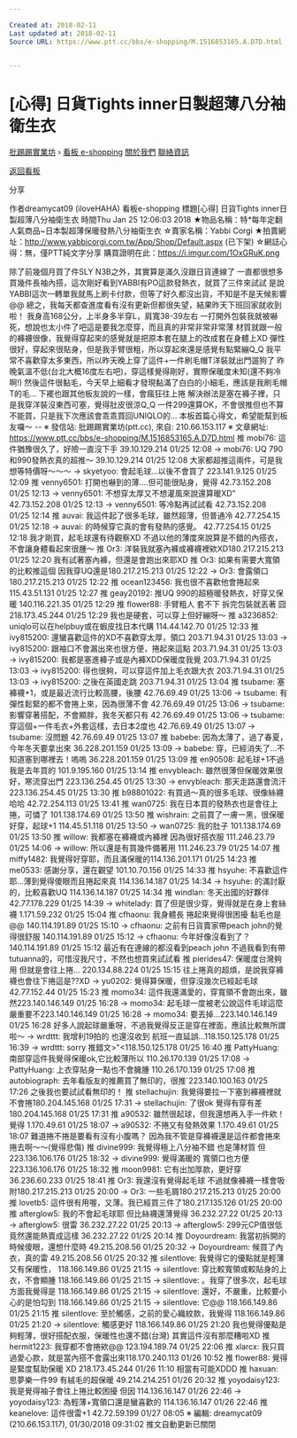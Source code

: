 ```yaml
---

Created at: 2018-02-11
Last updated at: 2018-02-11
Source URL: https://www.ptt.cc/bbs/e-shopping/M.1516853165.A.D7D.html


---
```


# [心得] 日貨Tights inner日製超薄八分袖衛生衣


[批踢踢實業坊](https://www.ptt.cc/) › [看板 e-shopping](https://www.ptt.cc/bbs/e-shopping/index.html) [關於我們](https://www.ptt.cc/about.html) [聯絡資訊](https://www.ptt.cc/contact.html)

[返回看板](https://www.ptt.cc/bbs/e-shopping/index.html)

分享

作者dreamycat09 (iloveHAHA)
看板e-shopping
標題\[心得\] 日貨Tights inner日製超薄八分袖衛生衣
時間Thu Jan 25 12:06:03 2018
★物品名稱：特\*每年定翻人氣商品~日本製超薄保暖發熱八分袖衛生衣 ☆賣家名稱：Yabbi Corgi ★拍賣網址：<http://www.yabbicorgi.com.tw/App/Shop/Default.aspx> (已下架) ☆網誌心得：無，僅PTT純文字分享 購買證明在此：<https://i.imgur.com/1OxGRuK.png>

除了前幾個月買了件SLY N3B之外，其實算是滿久沒跟日貨連線了 一直都很想多買幾件長袖內搭，這次剛好看到YABBI有PO這款發熱衣，就買了三件來試試 是說YABBI這次一轉單我就馬上刷卡付款，但等了好久都沒出貨，不知是不是天候影響@@ 總之，我每天都查進度看有沒有更新但都很失望，結果昨天下班回家就收到啦！ 我身高168公分，上半身多半穿L，肩寬38-39左右 一打開外包裝我就被嚇死，想說也太小件了吧這是要我怎麼穿，而且真的非常非常非常薄 材質就跟一般的褲襪很像，我覺得穿起來的感覺就是把原本套在腿上的改成套在身體上XD 彈性很好，穿起來很貼身，但是我手臂很粗，所以穿起來還是感覺有點緊繃Q\_Q 我平常不喜歡穿太多東西，所以昨天晚上穿了這件+一件刷毛帽T洋裝就出門遛狗了 昨晚氣溫不低(台北大概16度左右吧)，穿這樣覺得剛好，實際保暖度未知(還不夠冷啊!) 然後這件很黏毛，今天早上細看才發現黏滿了白白的小細毛，應該是我刷毛帽T的毛... 下襬也跟其他板友說的一樣，會瘋狂往上捲 解決辦法是塞在褲子裡，只是我穿洋裝沒東西可塞，覺得肚皮很涼Q\_Q 一件299還算OK，不會很推但也不算不能買，只是我下次應該會乖乖買回UNIQLO的... 本板首篇心得文，希望能幫到板友囉～ -- ※ 發信站: 批踢踢實業坊(ptt.cc), 來自: 210.66.153.117 ※ 文章網址: <https://www.ptt.cc/bbs/e-shopping/M.1516853165.A.D7D.html>
推 mobi76: 這件猶豫很久了，好險一直沒下手 39.10.129.214 01/25 12:08
→ mobi76: UQ 790和990發熱衣真的超推～ 39.10.129.214 01/25 12:08
大家都超推這兩件，可是我想等特價呀～～～
→ skyetyoo: 會起毛球…以後不會買了 223.141.9.125 01/25 12:09
推 venny6501: 打開也嚇到的薄....但可能很貼身，覺得 42.73.152.208 01/25 12:13
→ venny6501: 不想穿太厚又不想灌風來說還算暖XD" 42.73.152.208 01/25 12:13
→ venny6501: 等冷點再試試看 42.73.152.208 01/25 12:14
推 auvai: 我這件起了很多毛球，雖然超薄，但普通冷 42.77.254.15 01/25 12:18
→ auvai: 的時候穿它真的會有發熱的感覺。 42.77.254.15 01/25 12:18
我才剛買，起毛球還有待觀察XD 不過以他的薄度來說算是不錯的內搭衣，不會讓身體看起來很腫～
推 Or3: 洋裝我就塞內褲或褲襪裡欸XD180.217.215.213 01/25 12:20
我有試著塞內褲，但還是會跑出來耶XD
推 Or3: 如果有需要大寬領的比較推這個 因我穿UQ還是180.217.215.213 01/25 12:22
→ Or3: 會露領口180.217.215.213 01/25 12:22
推 ocean123456: 我也很不喜歡他會捲起來 115.43.51.131 01/25 12:27
推 geay20192: 推UQ 990的超極暖發熱衣，好穿又保暖 140.116.221.35 01/25 12:29
推 flower88: 手臂粗人 套不下 拆完包裝就丟著 囧 218.173.45.244 01/25 12:29
我也是硬套，可以穿上但好繃呀～
推 a3236852: uniqlo可以在helpbuy或在蝦皮找日本代購 114.44.142.70 01/25 12:33
推 ivy815200: 還蠻喜歡這件的XD不喜歡穿太厚，領口 203.71.94.31 01/25 13:03
→ ivy815200: 跟袖口不會漏出來也很方便，捲起來這點 203.71.94.31 01/25 13:03
→ ivy815200: 我都是塞進褲子或是內褲XDD保暖度我覺 203.71.94.31 01/25 13:03
→ ivy815200: 得也很夠，可以穿這件加上毛衣跟大衣 203.71.94.31 01/25 13:03
→ ivy815200: 之後在英國走跳 203.71.94.31 01/25 13:04
推 tsubame: 塞褲襪+1，或是最近流行比較高腰，後腰 42.76.69.49 01/25 13:06
→ tsubame: 有彈性鬆緊的都不會捲上來，因為很薄不會 42.76.69.49 01/25 13:06
→ tsubame: 影響穿著搭配，不會顯胖，我冬天都只有 42.76.69.49 01/25 13:06
→ tsubame: 穿這個+一件毛衣+外套這樣，去日本2度也 42.76.69.49 01/25 13:07
→ tsubame: 沒問題 42.76.69.49 01/25 13:07
推 babebe: 因為太薄了，過了春夏，今年冬天要拿出來 36.228.201.159 01/25 13:09
→ babebe: 穿，已經消失了…不知道塞到哪裡去！嗚嗚 36.228.201.159 01/25 13:09
推 en90508: 起毛球+1不過我是去年買的 101.9.195.160 01/25 13:14
推 envybleach: 雖然很薄但保暖效果很好，寒流穿出門 223.136.254.45 01/25 13:30
→ envybleach: 那天走路還會流汗 223.136.254.45 01/25 13:30
推 b98801022: 有買過～真的很多毛球、很像絲襪哈哈 42.72.254.113 01/25 13:41
推 wan0725: 我在日本買的發熱衣也是會往上捲，可憐了 101.138.174.69 01/25 13:50
推 wishrain: 之前買了一膚一黑，很保暖好穿，起球+1 114.45.51.118 01/25 13:50
→ wan0725: 我的肚子 101.138.174.69 01/25 13:50
推 willow: 我都塞在褲襪或內褲裡 因為很好搭衣服 111.246.23.79 01/25 14:06
→ willow: 所以還是有買幾件備著用 111.246.23.79 01/25 14:07
推 miffy1482: 我覺得好穿耶，而且滿保暖的114.136.201.171 01/25 14:23
推 me0533: 感謝分享，還在觀望 101.10.70.156 01/25 14:33
推 hsyuhe: 不喜歡這件耶...薄到覺得傻眼而且捲起來真 114.136.14.187 01/25 14:34
→ hsyuhe: 的滿討厭的，比較喜歡UQ 114.136.14.187 01/25 14:34
推 windlan: 冬天出國的好夥伴 42.77.178.229 01/25 14:39
→ whitelady: 買了但是很少穿，覺得就是在身上套絲襪 1.171.59.232 01/25 15:04
推 cfhaonu: 我身體長 捲起來覺得很困擾 黏毛也是@@ 140.114.191.89 01/25 15:10
→ cfhaonu: 之前有日貨賣家帶peach john的覺得很舒服 140.114.191.89 01/25 15:12
→ cfhaonu: 今年好像沒看到了？ 140.114.191.89 01/25 15:12
最近有在連線的都沒看到peach john 不過我看到有帶tutuanna的，可惜沒我尺寸，不然也想買來試試看
推 pierides47: 保暖度台灣夠用 但就是會往上捲... 220.134.88.224 01/25 15:15
往上捲真的超煩，是說我穿褲襪也會往下捲這是??XD
→ yu0202: 覺得算保暖，但穿沒幾次已經起毛球 42.77.152.44 01/25 15:23
推 momo34: 這件我還滿愛的，穿寬領不會跑出來，雖然223.140.146.149 01/25 16:28
→ momo34: 起毛球一度被老公說這件毛球這麼嚴重要不223.140.146.149 01/25 16:28
→ momo34: 要丟掉...223.140.146.149 01/25 16:28
好多人說起球嚴重呀，不過我覺得反正是穿在裡面，應該比較無所謂啦～
→ wrdttt: 我增利19拍的 也還沒收到 航班一直延誤...118.150.125.178 01/25 16:39
→ wrdttt: sorry 推錯文>"<118.150.125.178 01/25 16:40
推 PattyHuang: 南部穿這件我覺得保暖ok,它比較薄所以 110.26.170.139 01/25 17:08
→ PattyHuang: 上衣穿貼身一點也不會臃腫 110.26.170.139 01/25 17:08
推 autobiograph: 去年看版友的推薦買了無印的，很推\`223.140.100.163 01/25 17:26
之後我也要試試看無印的！
推 stellachujin: 我覺得要拉一下塞到褲襪裡就不會捲180.204.145.168 01/25 17:31
→ stellachujin: 了很ok 覺得有穿有差180.204.145.168 01/25 17:31
推 a90532: 雖然很起球，但我還想再入手一件欸！覺得 1.170.49.61 01/25 18:07
→ a90532: 不捲又有發熱效果 1.170.49.61 01/25 18:07
難道捲不捲是要看有沒有小腹嗎？ 因為我不管是穿褲襪還是這件都會捲來捲去啊～～(覺得悲傷)
推 divine999: 我覺得極上八分袖不錯 也是薄材質 但223.136.106.176 01/25 18:32
→ divine999: 覺得滿暖的 寬領口也方便223.136.106.176 01/25 18:32
推 moon9981: 它有出加厚款，更好穿 36.236.60.233 01/25 18:41
推 Or3: 我還沒有覺得起毛球 不過就像褲襪一樣會吸附180.217.215.213 01/25 20:00
→ Or3: 一些毛屑180.217.215.213 01/25 20:00
推 lovetb5: 這件很有用喔，又薄。我已經買三件了180.217.135.126 01/25 20:00
推 afterglow5: 我的不會起毛球耶 但比絲襪還薄覺得 36.232.27.22 01/25 20:13
→ afterglow5: 很雷 36.232.27.22 01/25 20:13
→ afterglow5: 299元CP值很低 竟然還能熱賣成這樣 36.232.27.22 01/25 20:14
推 Doyourdream: 我當初拆開的時候傻眼，還想什麼時 49.215.208.56 01/25 20:32
→ Doyourdream: 候買了內衣，真的雷 49.215.208.56 01/25 20:32
推 silentlove: 我覺得它的優點就是輕薄又有保暖性， 118.166.149.86 01/25 21:15
→ silentlove: 穿比較寬領或較貼身的上衣，不會顯腫 118.166.149.86 01/25 21:15
→ silentlove: 。我穿了很多次，起毛球方面我覺得是 118.166.149.86 01/25 21:15
→ silentlove: 還好，不嚴重，比較要小心的是怕勾到 118.166.149.86 01/25 21:15
→ silentlove: 它@@ 118.166.149.86 01/25 21:15
推 silentlove: 至於觸感，之前的愛心織紋款，我覺得 118.166.149.86 01/25 21:20
→ silentlove: 觸感更好 118.166.149.86 01/25 21:20
我也覺得優點是夠輕薄，很好搭配衣服，保暖性也還不錯(台灣) 其實這件沒有那麼糟啦XD
推 hermit1223: 我穿都不會捲欸@@ 123.194.189.74 01/25 22:06
推 xlarcx: 我只買過愛心款，就是當內搭不會露出來118.170.240.113 01/26 10:52
推 flower88: 覺得是緊度幫助保暖 XD 218.173.45.244 01/26 11:10
相當有可能XDDD
推 haxuan: 思夢樂一件99 有絨毛的超保暖 49.214.214.251 01/26 20:32
推 yoyodaisy123: 我是覺得袖子會往上捲比較困擾 但因 114.136.16.147 01/26 22:46
→ yoyodaisy123: 為輕薄+寬領口還是蠻喜歡的 114.136.16.147 01/26 22:46
推 keanelove: 這件很雷+1 42.72.59.199 01/27 08:05
※ 編輯: dreamycat09 (210.66.153.117), 01/30/2018 09:31:02
推文自動更新已關閉


